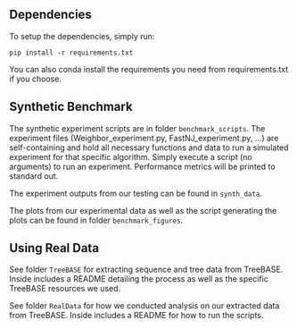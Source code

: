 ## Dependencies
To setup the dependencies, simply run:
```
pip install -r requirements.txt
```
You can also conda install the requirements you need from requirements.txt if you choose.

## Synthetic Benchmark

The synthetic experiment scripts are in folder `benchmark_scripts`. The experiment files (Weighbor_experiment.py, FastNJ_experiment.py, ...) are self-containing and hold all necessary functions and data to run a simulated experiment for that specific algorithm. Simply execute a script (no arguments) to run an experiment. Performance metrics will be printed to standard out.

The experiment outputs from our testing can be found in `synth_data`.

The plots from our experimental data as well as the script generating the plots can be found in folder `benchmark_figures`.

## Using Real Data

See folder `TreeBASE` for extracting sequence and tree data from TreeBASE. Inside includes a README detailing the process as well as the specific TreeBASE resources we used.

See folder `RealData` for how we conducted analysis on our extracted data from TreeBASE. Inside includes a README for how to run the scripts.
